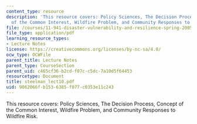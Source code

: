 ```yaml
---
content_type: resource
description: 'This resource covers: Policy Sciences, The Decision Process, Concept
  of the Common Interest, Wildfire Problem, and Community Responses to Wildfire Risk.'
file: /courses/11-941-disaster-vulnerability-and-resilience-spring-2005/9062066fb1536385f077c0353e11c243_steelman_lect10.pdf
file_type: application/pdf
learning_resource_types:
- Lecture Notes
license: https://creativecommons.org/licenses/by-nc-sa/4.0/
ocw_type: OCWFile
parent_title: Lecture Notes
parent_type: CourseSection
parent_uid: c465cf36-b2cd-f07c-c5dc-7a10d5f64453
resourcetype: Document
title: steelman_lect10.pdf
uid: 9062066f-b153-6385-f077-c0353e11c243
---
```

This resource covers: Policy Sciences, The Decision Process, Concept of the Common Interest, Wildfire Problem, and Community Responses to Wildfire Risk.
